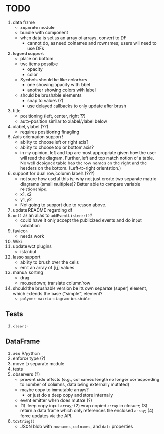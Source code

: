 TODO
====

1. data frame
	-	separate module
	-	bundle with component
	-	when data is set as an array of arrays, convert to DF
		- 	cannot do, as need colnames and rownames; users will need to use DFs
2. legend support
	-	place on bottom
	-	two items possible
		-	opacity
		-	color
	-	Symbols should be like colorbars
		-	one showing opacity with label
		-	another showing colors with label
	-	should be brushable elements
		-	snap to values (?)
		-	use delayed callbacks to only update after brush
3. title
	-	positioning (left, center, right ??)
	-	auto-position similar to xlabel/ylabel below
4. xlabel, ylabel (??)
	-	requires positioning finagling
5. Axis orientation support?
	-	ability to choose left or right axis?
	-	ability to choose top or bottom axis?
	-	in my opinion, left and top are most appropriate given how the user will read the diagram. Further, left and top match notion of a table. No well designed table has the row names on the right and the headers on the bottom. (Left-to-right orientation.)
6. support for dual row/column labels (???)
	-	not sure how useful this is; why not just create two separate matrix diagrams (small multiples)? Better able to compare variable relationships.
	-	x1, x2
	-	y1, y2
	-	Not going to support due to reason above.
7. update README regarding df
8. `on()` as an alias to `addEventListener()`?
	- could have it only accept the publicized events and do input validation
9. favicon
	-	needs work
10. Wiki
11. update wct plugins
	-	istanbul
12. lasso support
	-	ability to brush over the cells
	-	emit an array of [i,j] values
13. manual sorting
	- 	drag
	-	mousedown; translate column/row
14. should the brushable version be its own separate (super) element, which extends the base ("simple") element?
	-	`polymer-matrix-diagram-brushable`



## Tests

1. `clear()`


## DataFrame

1. see R/python
2. enforce type (?)
3. move to separate module
4. tests
5. observers (?)
	-	prevent side effects (e.g., col names length no longer corresponding to number of columns, data being externally mutated)
	- 	maybe copy to immutable arrays?
		- 	or just do a deep copy and store internally
	-	event emitter when does mutate (?)
	-	(1) deep copy input `array`; (2) wrap copied `array` in closure; (3) return a data frame which only references the enclosed `array`; (4) force updates via the API.
6. `toString()`
	- 	JSON blob with `rownames`, `colnames`, and `data` properties




